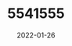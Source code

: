---
title: 5541555
date: 2022-01-26
draft: false
name: 甘城なつき
img_url: https://ae05.alicdn.com/kf/Ha7b55e7c33af4f2abc8d073e9ccafd40Q.png
original_fn: DSCF0454.jpg
tags:
- 甘城なつき

---